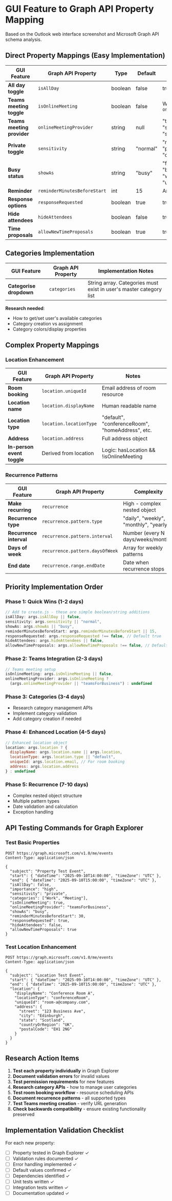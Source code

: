 # GUI Feature to Graph API Property Mapping

Based on the Outlook web interface screenshot and Microsoft Graph API schema analysis.

## Direct Property Mappings (Easy Implementation)

| GUI Feature | Graph API Property | Type | Default | Validation |
|-------------|-------------------|------|---------|------------|
| **All day toggle** | `isAllDay` | boolean | false | true/false |
| **Teams meeting toggle** | `isOnlineMeeting` | boolean | false | When true, requires `onlineMeetingProvider` |
| **Teams meeting provider** | `onlineMeetingProvider` | string | null | "teamsForBusiness", "skypeForBusiness", "skypeForConsumer" |
| **Private toggle** | `sensitivity` | string | "normal" | "normal", "personal", "private", "confidential" |
| **Busy status** | `showAs` | string | "busy" | "free", "tentative", "busy", "oof", "workingElsewhere", "unknown" |
| **Reminder** | `reminderMinutesBeforeStart` | int | 15 | Any positive integer |
| **Response options** | `responseRequested` | boolean | true | true/false |
| **Hide attendees** | `hideAttendees` | boolean | false | true/false |
| **Time proposals** | `allowNewTimeProposals` | boolean | true | true/false |

## Categories Implementation

| GUI Feature | Graph API Property | Implementation Notes |
|-------------|-------------------|---------------------|
| **Categorise dropdown** | `categories` | String array. Categories must exist in user's master category list |

**Research needed**: 
- How to get/set user's available categories
- Category creation vs assignment
- Category colors/display properties

## Complex Property Mappings

### Location Enhancement
| GUI Feature | Graph API Property | Notes |
|-------------|-------------------|-------|
| **Room booking** | `location.uniqueId` | Email address of room resource |
| **Location name** | `location.displayName` | Human readable name |
| **Location type** | `location.locationType` | "default", "conferenceRoom", "homeAddress", etc. |
| **Address** | `location.address` | Full address object |
| **In-person event toggle** | Derived from location | Logic: hasLocation && !isOnlineMeeting |

### Recurrence Patterns
| GUI Feature | Graph API Property | Complexity |
|-------------|-------------------|------------|
| **Make recurring** | `recurrence` | High - complex nested object |
| **Recurrence type** | `recurrence.pattern.type` | "daily", "weekly", "monthly", "yearly" |
| **Recurrence interval** | `recurrence.pattern.interval` | Number (every N days/weeks/months) |
| **Days of week** | `recurrence.pattern.daysOfWeek` | Array for weekly patterns |
| **End date** | `recurrence.range.endDate` | Date when recurrence stops |

## Priority Implementation Order

### Phase 1: Quick Wins (1-2 days)
```javascript
// Add to create.js - these are simple boolean/string additions
isAllDay: args.isAllDay || false,
sensitivity: args.sensitivity || "normal", 
showAs: args.showAs || "busy",
reminderMinutesBeforeStart: args.reminderMinutesBeforeStart || 15,
responseRequested: args.responseRequested !== false, // Default true
hideAttendees: args.hideAttendees || false,
allowNewTimeProposals: args.allowNewTimeProposals !== false, // Default true
```

### Phase 2: Teams Integration (2-3 days)
```javascript  
// Teams meeting setup
isOnlineMeeting: args.isOnlineMeeting || false,
onlineMeetingProvider: args.isOnlineMeeting ? 
  (args.onlineMeetingProvider || "teamsForBusiness") : undefined
```

### Phase 3: Categories (3-4 days)
- Research category management APIs
- Implement category validation
- Add category creation if needed

### Phase 4: Enhanced Location (4-5 days)  
```javascript
// Enhanced location object
location: args.location ? {
  displayName: args.location.name || args.location,
  locationType: args.location.type || "default",
  uniqueId: args.location.email, // For room booking
  address: args.location.address
} : undefined
```

### Phase 5: Recurrence (7-10 days)
- Complex nested object structure  
- Multiple pattern types
- Date validation and calculation
- Exception handling

## API Testing Commands for Graph Explorer

### Test Basic Properties
```http
POST https://graph.microsoft.com/v1.0/me/events
Content-Type: application/json

{
  "subject": "Property Test Event",
  "start": { "dateTime": "2025-09-10T14:00:00", "timeZone": "UTC" },
  "end": { "dateTime": "2025-09-10T15:00:00", "timeZone": "UTC" },
  "isAllDay": false,
  "importance": "high",
  "sensitivity": "private", 
  "categories": ["Work", "Meeting"],
  "isOnlineMeeting": true,
  "onlineMeetingProvider": "teamsForBusiness",
  "showAs": "busy",
  "reminderMinutesBeforeStart": 30,
  "responseRequested": true,
  "hideAttendees": false,
  "allowNewTimeProposals": true
}
```

### Test Location Enhancement
```http
POST https://graph.microsoft.com/v1.0/me/events
Content-Type: application/json

{
  "subject": "Location Test Event", 
  "start": { "dateTime": "2025-09-10T14:00:00", "timeZone": "UTC" },
  "end": { "dateTime": "2025-09-10T15:00:00", "timeZone": "UTC" },
  "location": {
    "displayName": "Conference Room A",
    "locationType": "conferenceRoom", 
    "uniqueId": "room-a@company.com",
    "address": {
      "street": "123 Business Ave",
      "city": "Edinburgh",
      "state": "Scotland", 
      "countryOrRegion": "UK",
      "postalCode": "EH1 2NG"
    }
  }
}
```

## Research Action Items

1. **Test each property individually** in Graph Explorer
2. **Document validation errors** for invalid values  
3. **Test permission requirements** for new features
4. **Research category APIs** - how to manage user categories
5. **Test room booking workflow** - resource scheduling APIs
6. **Document recurrence patterns** - all supported types
7. **Test Teams meeting creation** - verify URL generation
8. **Check backwards compatibility** - ensure existing functionality preserved

## Implementation Validation Checklist

For each new property:
- [ ] Property tested in Graph Explorer ✓
- [ ] Validation rules documented ✓  
- [ ] Error handling implemented ✓
- [ ] Default values confirmed ✓
- [ ] Dependencies identified ✓
- [ ] Unit tests written ✓
- [ ] Integration tests written ✓
- [ ] Documentation updated ✓
